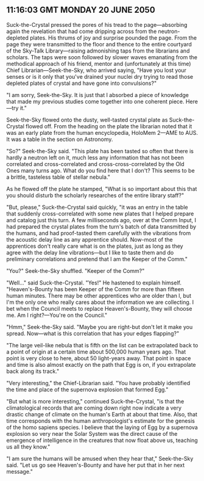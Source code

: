 ## 11:16:03 GMT MONDAY 20 JUNE 2050
Suck-the-Crystal pressed the pores of his tread to the page&mdash;absorbing again the revelation that had come dripping across from the neutron-depleted plates. His thrums of joy and surprise pounded the page. From the page they were transmitted to the floor and thence to the entire courtyard of the Sky-Talk Library&mdash;raising admonishing taps from the librarians and scholars. The taps were soon followed by slower waves emanating from the methodical approach of his friend, mentor and (unfortunately at this time) Chief Librarian&mdash;Seek-the-Sky, who arrived saying, "Have you lost your senses or is it only that you've drained your nuclei dry trying to read those depleted plates of crystal and have gone into convulsions?"

"I am sorry, Seek-the-Sky. It is just that I absorbed a piece of knowledge that made my previous studies come together into one coherent piece. Here&mdash;try it."

Seek-the-Sky flowed onto the dusty, well-tasted crystal plate as Suck-the-Crystal flowed off. From the heading on the plate the librarian noted that it was an early plate from the human encyclopedia, HoloMem 2&mdash;AME to AUS. It was a table in the section on Astronomy.

"So?" Seek-the-Sky said. "This plate has been tasted so often that there is hardly a neutron left on it, much less any information that has not been correlated and cross-correlated and cross-cross-correlated by the Old Ones many turns ago. What do you find here that I don't? This seems to be a brittle, tasteless table of stellar nebula."

As he flowed off the plate he stamped, "What is so important about this that you should disturb the scholarly researches of the entire library staff?"

"But, please," Suck-the-Crystal said quickly, "it was an entry in the table that suddenly cross-correlated with some new plates that I helped prepare and catalog just this turn. A few milliseconds ago, over at the Comm Input, I had prepared the crystal plates from the turn's batch of data transmitted by the humans, and had proof-tasted them carefully with the vibrations from the acoustic delay line as any apprentice should. Now-most of the apprentices don't really care what is on the plates, just as long as they agree with the delay line vibrations&mdash;but I like to taste them and do preliminary correlations and pretend that I am the Keeper of the Comm."

"You?" Seek-the-Sky shuffled. "Keeper of the Comm?"

"Well..." said Suck-the-Crystal. "Yes!" He hastened to explain himself. "Heaven's-Bounty has been Keeper of the Comm for more than fifteen human minutes. There may be other apprentices who are older than I, but I'm the only one who really cares about the information we are collecting. I bet when the Council meets to replace Heaven's-Bounty, they will choose me. Am I right?&mdash;You're on the Council."

"Hmm," Seek-the-Sky said. "Maybe you are right-but don't let it make you spread. Now&mdash;what is this correlation that has your edges flapping?"

"The large veil-like nebula that is fifth on the list can be extrapolated back to a point of origin at a certain time about 500,000 human years ago. That point is very close to here, about 50 light-years away. That point in space and time is also almost exactly on the path that Egg is on, if you extrapolate back along its track."

"Very interesting," the Chief-Librarian said. "You have probably identified the time and place of the supernova explosion that formed Egg."

"But what is more interesting," continued Suck-the-Crystal, "is that the climatological records that are coming down right now indicate a very drastic change of climate on the human's Earth at about that time. Also, that time corresponds with the human anthropologist's estimate for the genesis of the homo sapiens species. I believe that the laying of Egg by a supernova explosion so very near the Solar System was the direct cause of the emergence of intelligence in the creatures that now float above us, teaching us all they know."

"I am sure the humans will be amused when they hear that," Seek-the-Sky said. "Let us go see Heaven's-Bounty and have her put that in her next message."